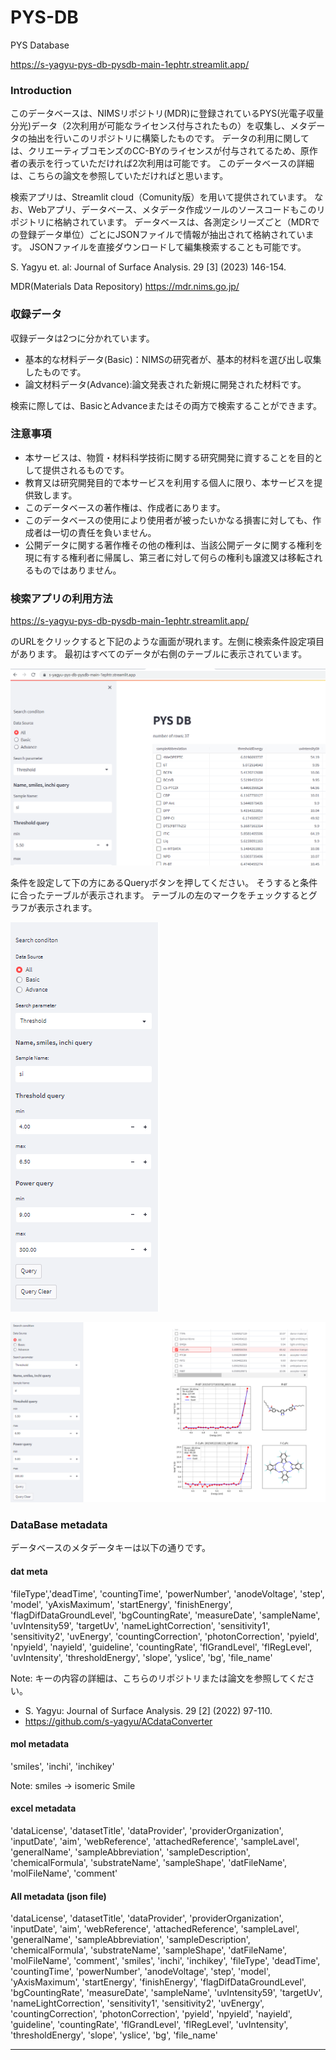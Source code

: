 # PYS-DB
PYS Database

https://s-yagyu-pys-db-pysdb-main-1ephtr.streamlit.app/


### Introduction

このデータベースは、NIMSリポジトリ(MDR)に登録されているPYS(光電子収量分光)データ（2次利用が可能なライセンス付与されたもの）を収集し、メタデータの抽出を行いこのリポジトリに構築したものです。
データの利用に関しては、クリエーティブコモンズのCC-BYのライセンスが付与されてるため、原作者の表示を行っていただければ2次利用は可能です。
このデータベースの詳細は、こちらの論文を参照していただければと思います。

検索アプリは、Streamlit cloud（Comunity版）を用いて提供されています。
なお、Webアプリ、データベース、メタデータ作成ツールのソースコードもこのリポジトリに格納されています。
データベースは、各測定シリーズごと（MDRでの登録データ単位）ごとにJSONファイルで情報が抽出されて格納されています。
JSONファイルを直接ダウンロードして編集検索することも可能です。

S. Yagyu et. al: Journal of Surface Analysis. 29 [3] (2023) 146-154.

MDR(Materials Data Repository) https://mdr.nims.go.jp/
 
### 収録データ

収録データは2つに分かれています。

- 基本的な材料データ(Basic)：NIMSの研究者が、基本的材料を選び出し収集したものです。
- 論文材料データ(Advance):論文発表された新規に開発された材料です。

検索に際しては、BasicとAdvanceまたはその両方で検索することができます。

### 注意事項

- 本サービスは、物質・材料科学技術に関する研究開発に資することを目的として提供されるものです。
- 教育又は研究開発目的で本サービスを利用する個人に限り、本サービスを提供致します。
- このデータベースの著作権は、作成者にあります。
- このデータベースの使用により使用者が被ったいかなる損害に対しても、作成者は一切の責任を負いません。
- 公開データに関する著作権その他の権利は、当該公開データに関する権利を現に有する権利者に帰属し、第三者に対して何らの権利も譲渡又は移転されるものではありません。

### 検索アプリの利用方法

https://s-yagyu-pys-db-pysdb-main-1ephtr.streamlit.app/

のURLをクリックすると下記のような画面が現れます。左側に検索条件設定項目があります。
最初はすべてのデータが右側のテーブルに表示されています。

![db00](./figs/db00.PNG)

条件を設定して下の方にあるQueryボタンを押してください。
そうすると条件に合ったテーブルが表示されます。
テーブルの左のマークをチェックするとグラフが表示されます。

![db01](./figs/db01.PNG)

![db02](./figs/db02.PNG)

### DataBase metadata

データベースのメタデータキーは以下の通りです。

#### dat meta

'fileType','deadTime', 'countingTime', 'powerNumber', 'anodeVoltage', 'step',
'model', 'yAxisMaximum', 'startEnergy', 'finishEnergy',
'flagDifDataGroundLevel', 'bgCountingRate', 'measureDate', 'sampleName',
'uvIntensity59', 'targetUv', 'nameLightCorrection', 'sensitivity1',
'sensitivity2', 'uvEnergy', 'countingCorrection', 'photonCorrection',
'pyield', 'npyield', 'nayield', 'guideline', 'countingRate',
 'flGrandLevel', 'flRegLevel', 'uvIntensity', 'thresholdEnergy', 'slope',
 'yslice', 'bg', 'file_name'

Note: キーの内容の詳細は、こちらのリポジトリまたは論文を参照してください。

- S. Yagyu: Journal of Surface Analysis. 29 [2] (2022) 97-110.
- https://github.com/s-yagyu/ACdataConverter

 #### mol metadata

'smiles', 'inchi', 'inchikey'

Note: smiles -> isomeric Smile

 #### excel metadata
'dataLicense', 'datasetTitle', 'dataProvider', 'providerOrganization',
'inputDate', 'aim', 'webReference', 'attachedReference', 'sampleLavel',
'generalName', 'sampleAbbreviation', 'sampleDescription',
'chemicalFormula', 'substrateName', 'sampleShape', 'datFileName',
'molFileName', 'comment'

#### All metadata (json file)
'dataLicense', 'datasetTitle', 'dataProvider', 'providerOrganization',
'inputDate', 'aim', 'webReference', 'attachedReference', 'sampleLavel',
'generalName', 'sampleAbbreviation', 'sampleDescription',
'chemicalFormula', 'substrateName', 'sampleShape', 'datFileName',
'molFileName', 'comment', 'smiles', 'inchi', 'inchikey', 'fileType',
'deadTime', 'countingTime', 'powerNumber', 'anodeVoltage', 'step',
'model', 'yAxisMaximum', 'startEnergy', 'finishEnergy',
'flagDifDataGroundLevel', 'bgCountingRate', 'measureDate', 'sampleName',
'uvIntensity59', 'targetUv', 'nameLightCorrection', 'sensitivity1',
'sensitivity2', 'uvEnergy', 'countingCorrection', 'photonCorrection',
'pyield', 'npyield', 'nayield', 'guideline', 'countingRate',
'flGrandLevel', 'flRegLevel', 'uvIntensity', 'thresholdEnergy', 'slope',
'yslice', 'bg', 'file_name'

---
